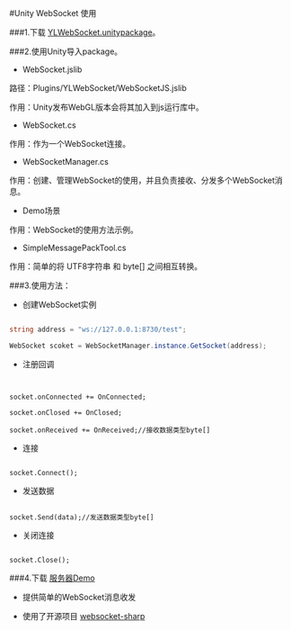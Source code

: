 #Unity WebSocket 使用

###1.下载 [YLWebSocket.unitypackage](https://github.com/y85171642/YLWebSocket/blob/master/Release/YLWebSocket.unitypackage?raw=true)。

###2.使用Unity导入package。

- WebSocket.jslib 

路径：Plugins/YLWebSocket/WebSocketJS.jslib

作用：Unity发布WebGL版本会将其加入到js运行库中。

- WebSocket.cs

作用：作为一个WebSocket连接。

- WebSocketManager.cs

作用：创建、管理WebSocket的使用，并且负责接收、分发多个WebSocket消息。

- Demo场景

作用：WebSocket的使用方法示例。

- SimpleMessagePackTool.cs

作用：简单的将 UTF8字符串 和 byte[] 之间相互转换。

###3.使用方法：

- 创建WebSocket实例

```csharp 

string address = "ws://127.0.0.1:8730/test";

WebSocket scoket = WebSocketManager.instance.GetSocket(address);

```

- 注册回调

```


socket.onConnected += OnConnected;

socket.onClosed += OnClosed;

socket.onReceived += OnReceived;//接收数据类型byte[]

```

- 连接

```

socket.Connect();

```

- 发送数据

```

socket.Send(data);//发送数据类型byte[]

```

- 关闭连接

```

socket.Close();

```

###4.下载 [服务器Demo](https://github.com/y85171642/YLWebSocket/blob/master/Release/TestWebSocketServer.exe?raw=true)

- 提供简单的WebSocket消息收发

- 使用了开源项目 [websocket-sharp](https://github.com/sta/websocket-sharp)

